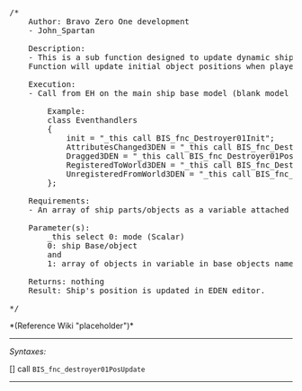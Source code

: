 <pre>/*
	Author: Bravo Zero One development
	- John_Spartan

	Description:
	- This is a sub function designed to update dynamic ships (multi-part structure) position in EDEN editor. Ship consists of multiple sub-objects that are linked together based on precise memory point positions in 3D space.
	Function will update initial object positions when player drags the object in EDEN editor.

	Execution:
	- Call from EH on the main ship base model (blank model with memory points and reference config).

		Example:
		class Eventhandlers
		{
			init = "_this call BIS_fnc_Destroyer01Init";								//main init fnc, will assemble ship in game
			AttributesChanged3DEN = "_this call BIS_fnc_Destroyer01EdenInit";			//function to update objects position in EDEN editor if attributes changed by player
			Dragged3DEN = "_this call BIS_fnc_Destroyer01PosUpdate";					//function to update objects position in EDEN editor if attributes changed by player
			RegisteredToWorld3DEN = "_this call BIS_fnc_Destroyer01EdenInit";			//initial EDEN init fnc (main init is still called)
			UnregisteredFromWorld3DEN = "_this call BIS_fnc_Destroyer01EdenDelete";		//function  to delete all ship objects in EDEN editor
		};

	Requirements:
	- An array of ship parts/objects as a variable attached to main ship base. This array is created by main BIS_fnc_Destroyer01Init.

	Parameter(s):
		_this select 0: mode (Scalar)
		0: ship Base/object
		and
		1: array of objects in variable in base objects name-space ["bis_carrierParts", []];

	Returns: nothing
	Result: Ship's position is updated in EDEN editor.

*/</pre>*(Reference Wiki "placeholder")*<!-- Remove this after fill-in -->


---
*Syntaxes:*

[] call `BIS_fnc_destroyer01PosUpdate`

---
